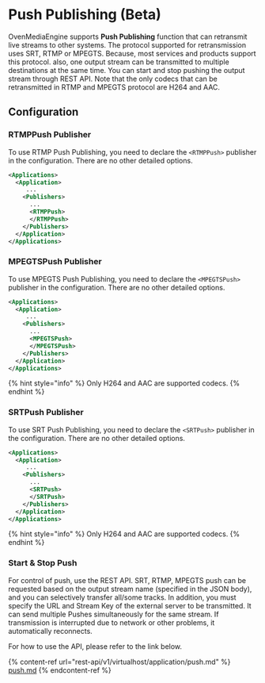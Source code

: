 # Push Publishing (Beta)

OvenMediaEngine supports **Push Publishing** function that can retransmit live streams to other systems. The protocol supported for retransmission uses SRT, RTMP or MPEGTS. Because, most services and products support this protocol. also, one output stream can be transmitted to multiple destinations at the same time. You can start and stop pushing the output stream through REST API. Note that the only codecs that can be retransmitted in RTMP and MPEGTS protocol are H264 and AAC.

## Configuration

### RTMPPush Publisher

To use RTMP Push Publishing, you need to declare the `<RTMPPush>` publisher in the configuration. There are no other detailed options.

```xml
<Applications>
  <Application>
     ...
    <Publishers>
      ... 
      <RTMPPush>
      </RTMPPush>
    </Publishers>
  </Application>
</Applications>
```

### MPEGTSPush Publisher

To use MPEGTS Push Publishing, you need to declare the `<MPEGTSPush>` publisher in the configuration. There are no other detailed options.

```xml
<Applications>
  <Application>
     ...
    <Publishers>
      ...
      <MPEGTSPush>
      </MPEGTSPush>
    </Publishers>
  </Application>
</Applications>
```

{% hint style="info" %}
Only H264 and AAC are supported codecs.
{% endhint %}

### SRTPush Publisher

To use SRT Push Publishing, you need to declare the `<SRTPush>` publisher in the configuration. There are no other detailed options.

```xml
<Applications>
  <Application>
     ...
    <Publishers>
      ...
      <SRTPush>
      </SRTPush>
    </Publishers>
  </Application>
</Applications>
```

{% hint style="info" %}
Only H264 and AAC are supported codecs.
{% endhint %}

### Start & Stop Push

For control of push, use the REST API. SRT, RTMP, MPEGTS push can be requested based on the output stream name (specified in the JSON body), and you can selectively transfer all/some tracks. In addition, you must specify the URL and Stream Key of the external server to be transmitted. It can send multiple Pushes simultaneously for the same stream. If transmission is interrupted due to network or other problems, it automatically reconnects.

For how to use the API, please refer to the link below.

{% content-ref url="rest-api/v1/virtualhost/application/push.md" %}
[push.md](rest-api/v1/virtualhost/application/push.md)
{% endcontent-ref %}
